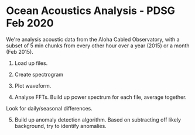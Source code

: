 # Ocean Acoustics Analysis - PDSG Feb 2020

We're analysis acoustic data from the Aloha Cabled Observatory, 
with a subset of 5 min chunks from every other hour over a year (2015)
or a month (Feb 2015).


1) Load up files.

2) Create spectrogram

3) Plot waveform.

4) Analyse FFTs.  Build up power spectrum for each file, average together.

Look for daily/seasonal differences.


5) Build up anomaly detection algorithm.
Based on subtracting off likely background, try to identify anomalies. 
